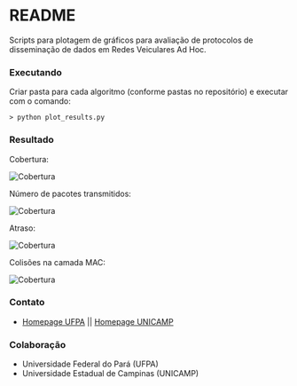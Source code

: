 # README #

Scripts para plotagem de gráficos para avaliação de protocolos de disseminação de dados em Redes Veiculares Ad Hoc.

### Executando ###

Criar pasta para cada algoritmo (conforme pastas no repositório) e executar com o comando:

	> python plot_results.py

### Resultado ###

Cobertura:

![Cobertura](https://github.com/joahannes/scripts/blob/master/img/cobertura.png)

Número de pacotes transmitidos:

![Cobertura](https://github.com/joahannes/scripts/blob/master/img/transmitidos.png)

Atraso:

![Cobertura](https://github.com/joahannes/scripts/blob/master/img/atraso.png)

Colisões na camada MAC:

![Cobertura](https://github.com/joahannes/scripts/blob/master/img/colisoes.png)


### Contato ###

* [Homepage UFPA](http://www.gercom2.ufpa.br/joahannes) || [Homepage UNICAMP](http://www.lrc.ic.unicamp.br/~joahannes)

### Colaboração ###

* Universidade Federal do Pará (UFPA)
* Universidade Estadual de Campinas (UNICAMP)
